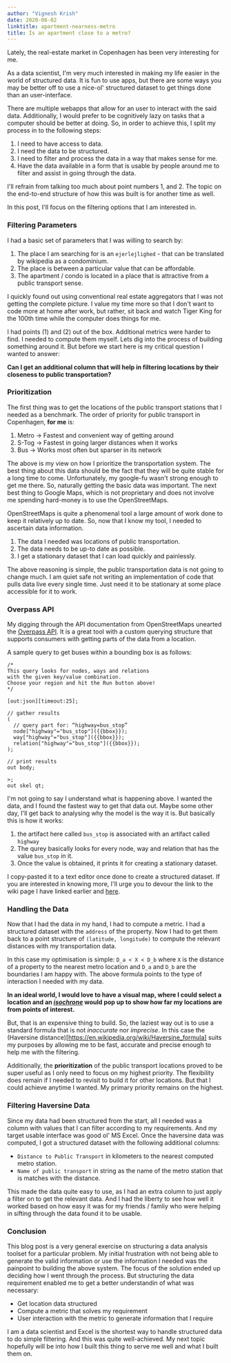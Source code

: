 ```yaml
---
author: "Vignesh Krish"
date: 2020-06-02
linktitle: apartment-nearness-metro
title: Is an apartment close to a metro? 
---
```


Lately, the real-estate market in Copenhagen has been very interesting for me.

As a data scientist, I'm very much interested in making my life easier in the world of structured data. It is fun to use apps, but there are some ways you may be better off to use a nice-ol' structured dataset to get things done than an user-interface.

There are multiple webapps that allow for an user to interact with the said data. Additionally, I would prefer to be cognitively lazy on tasks that a computer should be better at doing. So, in order to achieve this, I split my process in to the following steps:

1. I need to have access to data.
2. I need the data to be structured.
2. I need to filter and process the data in a way that makes sense for me.
2. Have the data available in a form that is usable by people around me to filter and assist in going through the data.

I'll refrain from talking too much about point numbers 1, and 2. The topic on the end-to-end structure of how this was built is for another time as well.

In this post, I'll focus on the filtering options that I am interested in.

### Filtering Parameters

I had a basic set of parameters that I was willing to search by: 

1. The place I am searching for is an `ejerlejlighed` - that can be translated by wikipedia as a condominium.
1. The place is between a particular value that can be affordable.
1. The apartment / condo is located in a place that is attractive from a public transport sense.

I quickly found out using conventional real estate aggregators that I was not getting the complete picture. I value my time more so that I don't want to code more at home after work, but rather, sit back and watch Tiger King for the 100th time while the computer does things for me. 

I had points (1) and (2) out of the box. Additional metrics were harder to find. I needed to compute them myself. Lets dig into the process of building something around it. But before we start here is my critical question I wanted to answer:

**Can I get an additional column that will help in filtering locations by their closeness to public transportation?**

### Prioritization 

The first thing was to get the locations of the public transport stations that I needed as a benchmark. The order of priority for public transport in Copenhagen, **for me** is:

1. Metro -> Fastest and convenient way of getting around
2. S-Tog -> Fastest in going larger distances when it works
3. Bus -> Works most often but sparser in its network

The above is my view on how I prioritize the transportation system. The best thing about this data should be the fact that they will be quite stable for a long time to come. Unfortunately, my google-fu wasn't strong enough to get me there. So, naturally getting the basic data was important. The next best thing to Google Maps, which is  not proprietary and does not involve me spending hard-money is to use the OpenStreetMaps.

OpenStreetMaps is quite a phenomenal tool a large amount of work done to keep it relatively up to date. So, now that I know my tool, I needed to ascertain data information.

1. The data I needed was locations of public transportation.
2. The data needs to be up-to date as possible.
3. I get a stationary dataset that I can load quickly and painlessly.

The above reasoning is simple, the public transportation data is not going to change much. I am quiet safe not writing an implementation of code that pulls data live every single time. Just need it to be stationary at some place accessible for it to work. 

### Overpass API

My digging through the API documentation from OpenStreetMaps unearted the [Overpass API](https://wiki.openstreetmap.org/wiki/Overpass_API). It is a great tool with a custom querying structure that supports consumers with getting parts of the data from a location. 

A sample query to get buses within a bounding box is as follows:

```
/*
This query looks for nodes, ways and relations 
with the given key/value combination.
Choose your region and hit the Run button above!
*/

[out:json][timeout:25];

// gather results
(
  // query part for: “highway=bus_stop”
  node["highway"="bus_stop"]({{bbox}});
  way["highway"="bus_stop"]({{bbox}});
  relation["highway"="bus_stop"]({{bbox}});
);

// print results
out body;

>;
out skel qt;
```

I'm not going to say I understand what is happening above. I wanted the data, and I found the fastest way to get that data out. Maybe some other day, I'll get back to analysing why the model is the way it is. But basically this is how it works:

1. the artifact here called `bus_stop` is associated with an artifact called `highway`
2. The qurey basically looks for every node, way and relation that has the value `bus_stop` in it.
3. Once the value is obtained, it prints it for creating a stationary dataset.

I copy-pasted it to a text editor once done to create a structured dataset. If you are interested in knowing more, I'll urge you to devour the link to the wiki page I have linked earlier and [here](https://wiki.openstreetmap.org/wiki/Overpass_API).

### Handling the Data

Now that I had the data in my hand, I had to compute a metric. I had a structured dataset with the `address` of the property. Now I had to get them back to a point structure of `(latitude, longitude)` to compute the relevant distances with my transportation data. 

In this case my optimisation is simple: `D_a < X < D_b` where `X` is the distance of a property to the nearest metro location and `D_a` and `D_b` are the boundaries I am happy with. The above formula points to the type of interaction I needed with my data.

**In an ideal world, I would love to have a visual map, where I could select a location and an _[isochrone](https://en.wikipedia.org/wiki/Isochrone_map)_ would pop up to show how far my locations are from points of interest.**

But, that is an expensive thing to build. So, the laziest way out is to use a standard formula that is not _inaccurate_ nor _imprecise_. In this case the (Haversine distance)[https://en.wikipedia.org/wiki/Haversine_formula] suits my purposes by allowing me to be fast, accurate and precise enough to help me with the filtering. 

Additionally, the **prioritization** of the public transport locations proved to be super useful as I only need to focus on my highest priority. The flexibility does remain if I needed to revisit to build it for other locations. But that I could achieve anytime I wanted. My primary priority remains on the highest.

### Filtering Haversine Data

Since my data had been structured from the start, all I needed was a column with values that I can filter according to my requirements. And my target usable interface was good ol' MS Excel. Once the haversine data was computed, I got a structured dataset with the following additional columns:

- `Distance to Public Transport` in kilometers to the nearest computed metro station.
- `Name of public transport` in string as the name of the metro station that is matches with the distance.

This made the data quite easy to use, as I had an extra column to just apply a filter on to get the relevant data. And I had the liberty to see how well it worked based on how easy it was for my friends / famliy who were helping in sifting through the data found it to be usable. 

### Conclusion 

This blog post is a very general exercise on structuring a data analysis toolset for a particular problem. My initial frustration with not being able to generate the valid information or use the information I needed was the painpoint to building the above system. The focus of the solution ended up deciding how I went through the process. But structuring the data requirement enabled me to get a better understandin of what was necessary:

- Get location data structured
- Compute a metric that solves my requirement
- User interaction with the metric to generate information that I require

I am a data scientist and Excel is the shortest way to handle structured data to do simple filtering. And this was quite well-achieved. My next topic hopefully will be into how I built this thing to serve me well and what I built them on.
